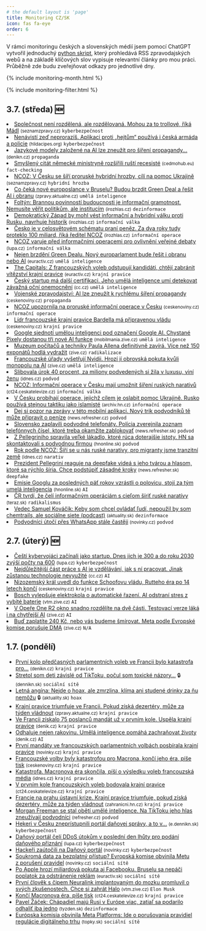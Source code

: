 ```yaml
---
# the default layout is 'page'
title: Monitoring CZ/SK
icon: fas fa-eye
order: 6
---
```


V rámci monitoringu českých a slovenských médií jsem pomocí ChatGPT vytvořil jednoduchý [python skript](https://github.com/jvetvicka/scripts/blob/449af380bd3e56b4e2ad9336031cfeefa58f8898/mediacheck.py), který prohledává RSS zpravodajských webů a na základě klíčových slov vypisuje relevantní články pro mou práci. Průběžně zde budu zveřejňovat odkazy pro jednotlivé dny.

{% include monitoring-month.html %}

{% include monitoring-filter.html %}

## 3.7. (středa) 🆕
<li class="novinka" data-keywords="kyberbezpečnost"><a href="https://www.seznamzpravy.cz/clanek/kultura-festivaly-festival-karlovy-vary-madl-v-cesku-si-vazime-jen-sportovcu-hrdinu-pritom-mame-spoustu-255047" target="_blank">Společnost není rozdělená, ale rozdělovaná. Mohou za to trollové, říká Mádl</a> <small>(seznamzpravy.cz)</small> <code class="highlighter-rouge">kyberbezpečnost</code></li>
<li class="novinka" data-keywords="kyberbezpečnost"><a href="https://hlidacipes.org/nenavisti-zed-neprorazis-aplikaci-proti-hejtum-pouziva-i-ceska-armada-a-policie/" target="_blank">Nenávistí zeď neprorazíš. Aplikaci proti „hejtům“ používá i česká armáda a policie</a> <small>(hlidacipes.org)</small> <code class="highlighter-rouge">kyberbezpečnost</code></li>
<li class="novinka" data-keywords="propaganda"><a href="https://denikn.cz/minuta/1467394/" target="_blank">Jazykové modely založené na AI lze zneužít pro šíření propagandy...</a> <small>(denikn.cz)</small> <code class="highlighter-rouge">propaganda</code></li>
<li class="novinka" data-keywords="fact-checking"><a href="https://cedmohub.eu/cs/smysleny-citat-nemecke-ministryne-rozsirili-rusti-recesiste/?utm_source=rss&utm_medium=rss&utm_campaign=smysleny-citat-nemecke-ministryne-rozsirili-rusti-recesiste" target="_blank">Smyšlený citát německé ministryně rozšířili ruští recesisté</a> <small>(cedmohub.eu)</small> <code class="highlighter-rouge">fact-checking</code></li>
<li class="novinka" data-keywords="hybridní hrozba"><a href="https://www.seznamzpravy.cz/clanek/domaci-zivot-v-cesku-ncoz-v-cesku-se-siri-proruske-hybridni-hrozby-cili-na-pomoc-ukrajine-255104" target="_blank">NCOZ: V Česku se šíří proruské hybridní hrozby, cílí na pomoc Ukrajině</a> <small>(seznamzpravy.cz)</small> <code class="highlighter-rouge">hybridní hrozba</code></li>
<li class="novinka" data-keywords="umělá inteligence"><a href="https://zpravy.aktualne.cz/zahranici/evropsky-parlament/nejen-brzdeni-green-dealu-novy-europarlament-bude-resit-i-ob/r~0643ec16387b11ef801c0cc47ab5f122/?utm_source=mediafed&utm_medium=rss&utm_campaign=mediafed" target="_blank">Co čeká nové europoslance v Bruselu? Budou brzdit Green Deal a řešit AI i obranu</a> <small>(zpravy.aktualne.cz)</small> <code class="highlighter-rouge">umělá inteligence</code></li>
<li class="novinka" data-keywords="dezinformace"><a href="https://www.irozhlas.cz/zpravy-domov/foltyn-brannou-povinnosti-budoucnosti-je-informacni-gramotnost-nemusite-verit_2407031900_elev" target="_blank">Foltýn: Brannou povinností budoucnosti je informační gramotnost. Nemusíte věřit politikům, ale institucím</a> <small>(irozhlas.cz)</small> <code class="highlighter-rouge">dezinformace</code></li>
<li class="novinka" data-keywords="informační válka"><a href="https://www.irozhlas.cz/zpravy-domov/demokraticky-zapad-mohl-vest-informacni-a-hybridni-valku-proti-rusku-navrhuje_2407030912_kma" target="_blank">Demokratický Západ by mohl vést informační a hybridní válku proti Rusku, navrhuje historik</a> <small>(irozhlas.cz)</small> <code class="highlighter-rouge">informační válka</code></li>
<li class="novinka" data-keywords="informační operace"><a href="https://www.irozhlas.cz/zpravy-domov/cesko-je-v-celosvetovem-schematu-prani-penez-za-dva-roky-tudy-proteklo-100_2407030630_jkd" target="_blank">Česko je v celosvětovém schématu praní peněz. Za dva roky tudy proteklo 100 miliard, říká ředitel NCOZ</a> <small>(irozhlas.cz)</small> <code class="highlighter-rouge">informační operace</code></li>
<li class="novinka" data-keywords="informační válka"><a href="https://www.lupa.cz/aktuality/ncoz-varuje-pred-informacnimi-operacemi-pro-ovlivneni-verejne-debaty/?utm_source=rss&utm_medium=text&utm_campaign=rss" target="_blank">NCOZ varuje před informačními operacemi pro ovlivnění veřejné debaty</a> <small>(lupa.cz)</small> <code class="highlighter-rouge">informační válka</code></li>
<li class="novinka" data-keywords="umělá inteligence"><a href="https://euractiv.cz/section/aktualne-v-eu/news/nejen-brzdeni-green-dealu-novy-europarlament-bude-resit-i-obranu-nebo-ai/" target="_blank">Nejen brzdění Green Dealu. Nový europarlament bude řešit i obranu nebo AI</a> <small>(euractiv.cz)</small> <code class="highlighter-rouge">umělá inteligence</code></li>
<li class="novinka" data-keywords="krajní pravice"><a href="https://euractiv.cz/section/politika/news/the-capitals-z-francouzskych-voleb-odstupuji-kandidati-chteji-zabranit-vitezstvi-krajni-pravice/" target="_blank">The Capitals: Z francouzských voleb odstupují kandidáti, chtějí zabránit vítězství krajní pravice</a> <small>(euractiv.cz)</small> <code class="highlighter-rouge">krajní pravice</code></li>
<li class="novinka" data-keywords="umělá inteligence"><a href="https://cc.cz/cesky-startup-ma-dalsi-certifikaci-jeho-umela-inteligence-umi-detekovat-zavazna-ocni-onemocneni/" target="_blank">Český startup má další certifikaci. Jeho umělá inteligence umí detekovat závažná oční onemocnění</a> <small>(cc.cz)</small> <code class="highlighter-rouge">umělá inteligence</code></li>
<li class="novinka" data-keywords="propaganda"><a href="https://www.ceskenoviny.cz/zpravy/vojenske-zpravodajstvi-ai-lze-zneuzit-k-rychlemu-sireni-propagandy/2539556?utm_source=rss&utm_medium=feed" target="_blank">Vojenské zpravodajství: AI lze zneužít k rychlému šíření propagandy</a> <small>(ceskenoviny.cz)</small> <code class="highlighter-rouge">propaganda</code></li>
<li class="novinka" data-keywords="informační operace"><a href="https://www.ceskenoviny.cz/zpravy/ncoz-upozornila-na-proruske-informacni-operace-v-cesku/2539432?utm_source=rss&utm_medium=feed" target="_blank">NCOZ upozornila na proruské informační operace v Česku</a> <small>(ceskenoviny.cz)</small> <code class="highlighter-rouge">informační operace</code></li>
<li class="novinka" data-keywords="krajní pravice"><a href="https://www.ceskenoviny.cz/zpravy/lidr-francouzske-krajni-pravice-bardella-ma-pripravenou-vladu/2539654?utm_source=rss&utm_medium=feed" target="_blank">Lídr francouzské krajní pravice Bardella má připravenou vládu</a> <small>(ceskenoviny.cz)</small> <code class="highlighter-rouge">krajní pravice</code></li>
<li class="novinka" data-keywords="umělá inteligence"><a href="https://mobilmania.zive.cz/clanky/google-sjednoti-umelou-inteligenci-pod-oznaceni-google-ai-chystane-pixely-dostanou-tri-nove-ai-funkce/sc-3-a-1360443/default.aspx" target="_blank">Google sjednotí umělou inteligenci pod označení Google AI. Chystané Pixely dostanou tři nové AI funkce</a> <small>(mobilmania.zive.cz)</small> <code class="highlighter-rouge">umělá inteligence</code></li>
<li class="novinka" data-keywords="radikalizace"><a href="https://www.zive.cz/clanky/muzeum-pocitacu-a-techniky-paula-allena-definitivne-zavira-vice-nez-150-exponatu-hodla-vydrazit/sc-3-a-228915/default.aspx" target="_blank">Muzeum počítačů a techniky Paula Allena definitivně zavírá. Více než 150 exponátů hodlá vydražit</a> <small>(zive.cz)</small> <code class="highlighter-rouge">radikalizace</code></li>
<li class="novinka" data-keywords="umělá inteligence"><a href="https://www.zive.cz/clanky/francouzske-urady-vysetruji-nvidii-hrozi-ji-obrovska-pokuta-kvuli-monopolu-na-ai/sc-3-a-228976/default.aspx" target="_blank">Francouzské úřady vyšetřují Nvidii. Hrozí jí obrovská pokuta kvůli monopolu na AI</a> <small>(zive.cz)</small> <code class="highlighter-rouge">umělá inteligence</code></li>
<li class="novinka" data-keywords="podvod"><a href="https://www.idnes.cz/olomouc/zpravy/podvod-zpronevera-policie-investice-vysoky-urok-luxus.A240703_113733_olomouc-zpravy_hrs#utm_source=rss&utm_medium=feed&utm_campaign=zpravodaj&utm_content=main" target="_blank">Slibovala úrok 40 procent, za miliony podvedených si žila v luxusu, viní ženu</a> <small>(idnes.cz)</small> <code class="highlighter-rouge">podvod</code></li>
<li class="novinka" data-keywords="informační válka"><a href="https://ct24.ceskatelevize.cz/clanek/domaci/ncoz-informacni-operace-v-cesku-maji-umoznit-sireni-ruskych-narativu-350805" target="_blank">NCOZ: Informační operace v Česku mají umožnit šíření ruských narativů</a> <small>(ct24.ceskatelevize.cz)</small> <code class="highlighter-rouge">informační válka</code></li>
<li class="novinka" data-keywords="informační operace"><a href="https://archiv.hn.cz/c1-67339560-v-cesku-probihaji-operace-jejichz-cilem-je-oslabit-pomoc-ukrajine-rusko-pouziva-stejnou-taktiku-jako-islamiste" target="_blank">V Česku probíhají operace, jejichž cílem je oslabit pomoc Ukrajině. Rusko používá stejnou taktiku jako islamisté</a> <small>(archiv.hn.cz)</small> <code class="highlighter-rouge">informační operace</code></li>
<li class="novinka" data-keywords="podvod"><a href="https://news.refresher.cz/162962-Dej-si-pozor-na-zpravy-v-teto-mobilni-aplikaci-Novy-trik-podvodniku-te-muze-pripravit-o-penize" target="_blank">Dej si pozor na zprávy v této mobilní aplikaci. Nový trik podvodníků tě může připravit o peníze</a> <small>(news.refresher.cz)</small> <code class="highlighter-rouge">podvod</code></li>
<li class="novinka" data-keywords="podvod"><a href="https://news.refresher.sk/162959-Slovensko-zaplavili-podvodne-telefonaty-Policia-zverejnila-zoznam-telefonnych-cisel-ktore-treba-okamzite-zablokovat" target="_blank">Slovensko zaplavili podvodné telefonáty. Polícia zverejnila zoznam telefónnych čísel, ktoré treba okamžite zablokovať</a> <small>(news.refresher.sk)</small> <code class="highlighter-rouge">podvod</code></li>
<li class="novinka" data-keywords="podvod"><a href="https://hnonline.sk/slovensko/96157623-z-pellegriniho-spravila-velke-lakadlo-ktore-ruca-doterajsie-istoty-hn-sa-skontaktovali-s-podvodnou-firmou" target="_blank">Z Pellegriniho spravila veľké lákadlo, ktoré rúca doterajšie istoty. HN sa skontaktovali s podvodnou firmou</a> <small>(hnonline.sk)</small> <code class="highlighter-rouge">podvod</code></li>
<li class="novinka" data-keywords="narativ"><a href="https://www.idnes.cz/zpravy/domaci/ncoz-cesko-rusko-dezinformace-migranti-kriminalita.A240703_061019_domaci_vlc#utm_source=rss&utm_medium=feed&utm_campaign=zpravodaj&utm_content=main" target="_blank">Rok podle NCOZ: Šíří se u nás ruské narativy, pro migranty jsme tranzitní země</a> <small>(idnes.cz)</small> <code class="highlighter-rouge">narativ</code></li>
<li class="novinka" data-keywords="deepfake"><a href="https://news.refresher.sk/162906-Prezident-Pellegrini-reaguje-na-deepfake-videa-s-jeho-tvarou-a-hlasom-ktore-sa-rychlo-siria-Chce-podstupit-zasadne-kroky" target="_blank">Prezident Pellegrini reaguje na deepfake videá s jeho tvárou a hlasom, ktoré sa rýchlo šíria. Chce podstúpiť zásadné kroky</a> <small>(news.refresher.sk)</small> <code class="highlighter-rouge">deepfake</code></li>
<li class="novinka" data-keywords="AI"><a href="https://hnonline.sk/finweb/zahranicna-ekonomika/96157501-emisie-googlu-za-poslednych-paet-rokov-vzrastli-o-polovicu-stoji-za-tym-umela-inteligencia" target="_blank">Emisie Googlu za posledných päť rokov vzrástli o polovicu, stojí za tým umelá inteligencia</a> <small>(hnonline.sk)</small> <code class="highlighter-rouge">AI</code></li>
<li class="novinka" data-keywords="radikalismus"><a href="https://www.teraz.sk/zahranicie/ncoz-v-cr-prebiehaju-informacne-ope/806347-clanok.html" target="_blank">ČR tvrdí, že čelí informačným operáciám s cieľom šíriť ruské naratívy</a> <small>(teraz.sk)</small> <code class="highlighter-rouge">radikalismus</code></li>
<li class="novinka" data-keywords="dezinformace"><a href="https://www.aktuality.sk/clanok/GiPDGQH/vedec-samuel-kovacik-keby-som-chcel-ovladat-ludi-nepouzil-by-som-chemtrails-ale-socialne-siete-podcast/" target="_blank">Vedec Samuel Kováčik: Keby som chcel ovládať ľudí, nepoužil by som chemtrails, ale sociálne siete (podcast)</a> <small>(aktuality.sk)</small> <code class="highlighter-rouge">dezinformace</code></li>
<li class="novinka" data-keywords="podvod"><a href="https://www.novinky.cz/clanek/internet-a-pc-bezpecnost-podvodnici-utoci-pres-whatsapp-stale-casteji-40478851" target="_blank">Podvodníci útočí přes WhatsApp stále častěji</a> <small>(novinky.cz)</small> <code class="highlighter-rouge">podvod</code></li>

## 2.7. (úterý) 🆕
<li class="novinka" data-keywords="kyberbezpečnost"><a href="https://www.lupa.cz/aktuality/cesti-kybervojaci-zacinali-jako-startup-dnes-jich-je-300-a-do-roku-2030-zvysi-pocty-na-600/?utm_source=rss&utm_medium=text&utm_campaign=rss" target="_blank">Čeští kybervojáci začínali jako startup. Dnes jich je 300 a do roku 2030 zvýší počty na 600</a> <small>(lupa.cz)</small> <code class="highlighter-rouge">kyberbezpečnost</code></li>
<li class="novinka" data-keywords="AI"><a href="https://cc.cz/nejdulezitejsi-cast-prace-s-ai-je-vzdelavani-jak-s-ni-pracovat-jinak-zustanou-technologie-nevyuzite/" target="_blank">Nejdůležitější část práce s AI je vzdělávání, jak s ní pracovat. Jinak zůstanou technologie nevyužité</a> <small>(cc.cz)</small> <code class="highlighter-rouge">AI</code></li>
<li class="novinka" data-keywords="krajní pravice"><a href="http://www.ceskenoviny.cz/zpravy/nizozemsky-kral-uvedl-do-funkce-schoofovu-vladu-rutteho-era-po-14-letech-konci/2539163?utm_source=rss&utm_medium=feed" target="_blank">Nizozemský král uvedl do funkce Schoofovu vládu, Rutteho éra po 14 letech končí</a> <small>(ceskenoviny.cz)</small> <code class="highlighter-rouge">krajní pravice</code></li>
<li class="novinka" data-keywords="AI"><a href="https://vtm.zive.cz/clanky/bosch-vylepsuje-elektrokola-o-automaticke-razeni-ai-odstrani-stres-z-vybite-baterie/sc-870-a-228928/default.aspx" target="_blank">Bosch vylepšuje elektrokola o automatické řazení. AI odstraní stres z vybité baterie</a> <small>(vtm.zive.cz)</small> <code class="highlighter-rouge">AI</code></li>
<li class="novinka" data-keywords="AI"><a href="https://www.zive.cz/clanky/v-opere-one-r2-okno-snadno-rozdelite-na-dve-casti-testovaci-verze-laka-i-na-chytrejsi-ai/sc-3-a-228941/default.aspx" target="_blank">V Opeře One R2 okno snadno rozdělíte na dvě části. Testovací verze láká i na chytřejší AI</a> <small>(zive.cz)</small> <code class="highlighter-rouge">AI</code></li>
<li class="novinka" data-keywords="N/A"><a href="https://www.zive.cz/clanky/bud-zaplatite-240-kc-nebo-vas-budeme-smirovat-meta-podle-evropske-komise-porusuje-dma/sc-3-a-228959/default.aspx" target="_blank">Buď zaplatíte 240 Kč, nebo vás budeme šmírovat. Meta podle Evropské komise porušuje DMA</a> <small>(zive.cz)</small> <code class="highlighter-rouge">N/A</code></li>


## 1.7. (pondělí)
<ul>
<li class="novinka" data-keywords="krajni-pravice"><a href="https://denikn.cz/minuta/1465608/" target="_blank">První kolo předčasných parlamentních voleb ve Francii bylo katastrofa pro...</a> <small>(denikn.cz)</small> <code class="highlighter-rouge">krajní pravice</code></li>
<li class="novinka" data-keywords="sociální sítě, kyberbezpecnost"><a href="https://dennikn.sk/4066867/co-som-zazil-na-skolach-zavislych-od-tiktoku-toxicke-reci-o-zenach-skutocnu-aj-vymyslenu-kybersikanu/" target="_blank">Stretol som deti závislé od TikToku, počul som toxické názory...</a> 🔒 <small>(dennikn.sk)</small> <code class="highlighter-rouge">sociální sítě</code></li>
<li class="novinka" data-keywords="hoax"><a href="https://www.aktuality.sk/clanok/IvXzdz5/letna-angina-nejde-o-hoax-ale-zmrzlina-klima-ani-studene-drinky-za-nu-nemozu/" target="_blank">Letná angína: Nejde o hoax, ale zmrzlina, klíma ani studené drinky za ňu nemôžu</a> 🔒 <small>(aktuality.sk)</small> <code class="highlighter-rouge">hoax</code></li>
<li class="novinka" data-keywords="krajní pravice"><a href="https://zpravy.aktualne.cz/zahranici/krajni-pravice-triumfuje-ve-francii-pokud-ziska-dezertery-mu/r~696c5b94373511ef95ee0cc47ab5f122/?utm_source=mediafed&utm_medium=rss&utm_campaign=mediafed" target="_blank">Krajní pravice triumfuje ve Francii. Pokud získá dezertéry, může za týden vládnout</a> <small>(zpravy.aktualne.cz)</small> <code class="highlighter-rouge">krajní pravice</code></li>
<li class="novinka" data-keywords="krajní pravice"><a href="https://www.denik.cz/staty-eu/francie-volby-pravice-20240701.html?utm_source=rss&utm_medium=feed&utm_campaign=www.denik.cz&utm_content=zpravy" target="_blank">Ve Francii získalo 75 poslanců mandát už v prvním kole. Uspěla krajní pravice</a> <small>(denik.cz)</small> <code class="highlighter-rouge">krajní pravice</code></li>
<li class="novinka" data-keywords="umělá inteligence"><a href="https://www.denik.cz/zdravotnictvi/umela-inteligence-lekari-pacienti.html?utm_source=rss&utm_medium=feed&utm_campaign=www.denik.cz&utm_content=zpravy" target="_blank">Odhaluje nejen rakovinu. Umělá inteligence pomáhá zachraňovat životy</a> <small>(denik.cz)</small> <code class="highlighter-rouge">AI</code></li>
<li class="novinka" data-keywords="krajní pravice"><a href="https://www.novinky.cz/clanek/zahranicni-evropa-prvni-mandaty-pro-krajni-pravici-ve-francii-40478467" target="_blank">První mandáty ve francouzských parlamentních volbách posbírala krajní pravice</a> <small>(novinky.cz)</small> <code class="highlighter-rouge">krajní pravice</code></li>
<li class="novinka" data-keywords="krajní pravice"><a href="https://www.ceskenoviny.cz/zpravy/francouzske-volby-byly-katastrofou-pro-macrona-konci-jeho-era-pise-tisk/2538632?utm_source=rss&utm_medium=feed" target="_blank">Francouzské volby byly katastrofou pro Macrona, končí jeho éra, píše tisk</a> <small>(ceskenoviny.cz)</small> <code class="highlighter-rouge">krajní pravice</code></li>
<li class="novinka" data-keywords="krajní pravice"><a href="https://www.idnes.cz/zpravy/zahranicni/volby-francie-parlamentni-macron-attal-le-penova-narodni-sdruzeni.A240701_080912_zahranicni_sdlk#utm_source=rss&utm_medium=feed&utm_campaign=zpravodaj&utm_content=main" target="_blank">Katastrofa. Macronova éra skončila, píší o výsledku voleb francouzská média</a> <small>(idnes.cz)</small> <code class="highlighter-rouge">krajní pravice</code></li>
<li class="novinka" data-keywords="krajní pravice"><a href="https://ct24.ceskatelevize.cz/clanek/svet/ve-francii-ziskalo-75-poslancu-mandat-v-narodnim-shromazdeni-uz-v-prvnim-kole-350737" target="_blank">V prvním kole francouzských voleb bodovala krajní pravice</a> <small>(ct24.ceskatelevize.cz)</small> <code class="highlighter-rouge">krajní pravice</code></li>
<li class="novinka" data-keywords="krajní pravice"><a href="https://zahranicni.hn.cz/c1-67338890-krajni-pravice-triumfuje-ve-francii-pokud-ziska-dezertery-muze-za-tyden-vladnout" target="_blank">Francie na prahu ústavní krize. Krajní pravice triumfuje, pokud získá dezertéry, může za týden vládnout</a> <small>(zahranicni.hn.cz)</small> <code class="highlighter-rouge">krajní pravice</code></li>
<li class="novinka" data-keywords="podvod"><a href="https://refresher.cz/162772-Morgan-Freeman-se-stal-obeti-umele-inteligence-Na-TikToku-jeho-hlas-zneuzivaji-podvodnici" target="_blank">Morgan Freeman se stal obětí umělé inteligence. Na TikToku jeho hlas zneužívají podvodníci</a> <small>(refresher.cz)</small> <code class="highlighter-rouge">podvod</code></li>
<li class="novinka" data-keywords="kyberbezpečnost"><a href="https://e.dennikn.sk/minuta/4076046/" target="_blank">Hekeri v Česku zneprístupnili portál daňovej správy, a to v...</a> <small>(e.dennikn.sk)</small> <code class="highlighter-rouge">kyberbezpečnost</code></li>
<li class="novinka" data-keywords="kyberbezpečnost"><a href="https://www.lupa.cz/aktuality/danovy-portal-celi-ddos-utokum-v-posledni-den-lhuty-pro-podani-danoveho-priznani/?utm_source=rss&utm_medium=text&utm_campaign=rss" target="_blank">Daňový portál čelí DDoS útokům v poslední den lhůty pro podání daňového přiznání</a> <small>(lupa.cz)</small> <code class="highlighter-rouge">kyberbezpečnost</code></li>
<li class="novinka" data-keywords="kyberbezpečnost"><a href="https://www.novinky.cz/clanek/domaci-hackersky-utok-na-danovy-portal-40478532" target="_blank">Hackeři zaútočili na Daňový portál</a> <small>(novinky.cz)</small> <code class="highlighter-rouge">kyberbezpečnost</code></li>
<li class="novinka" data-keywords="sociální sítě"><a href="https://www.novinky.cz/clanek/ekonomika-evropska-komise-obvinila-metu-40478525" target="_blank">Soukromá data za bezplatný přístup? Evropská komise obvinila Metu z porušení pravidel</a> <small>(novinky.cz)</small> <code class="highlighter-rouge">sociální sítě</code></li>
<li class="novinka" data-keywords="sociální sítě"><a href="https://euractiv.sk/section/digitalizacia/news/po-apple-hrozi-miliardova-pokuta-aj-facebooku-bruselu-sa-nepaci-poplatok-za-odstranenie-reklam/" target="_blank">Po Apple hrozí miliardová pokuta aj Facebooku. Bruselu sa nepáči poplatok za odstránenie reklám</a> <small>(euractiv.sk)</small> <code class="highlighter-rouge">sociální sítě</code></li>
<li class="novinka" data-keywords="musk"><a href="https://vtm.zive.cz/clanky/prvni-clovek-s-cipem-neuralink-implantovanym-do-mozku-promluvil-o-svych-zkusenostech-chce-si-zahrat-halo/sc-870-a-228930/default.aspx" target="_blank">První člověk s čipem Neuralink implantovaným do mozku promluvil o svých zkušenostech. Chce si zahrát Halo</a> <small>(vtm.zive.cz)</small> <code class="highlighter-rouge">Elon Musk</code></li>
<li class="novinka" data-keywords="krajní pravice"><a href="https://ct24.ceskatelevize.cz/clanek/svet/konci-macronova-era-pise-tisk-350740" target="_blank">Končí Macronova éra, píše tisk</a> <small>(ct24.ceskatelevize.cz)</small> <code class="highlighter-rouge">krajní pravice</code></li>
<li class="novinka" data-keywords="dezinformace"><a href="https://www.tyzden.sk/svet/111533/pavel-zacek-chapadiel-maju-rusi-v-europe-viac-zatial-sa-podarilo-odhalit-iba-jedno/" target="_blank">Pavel Žáček: Chápadiel majú Rusi v Európe viac, zatiaľ sa podarilo odhaliť iba jedno</a> <small>(tyzden.sk)</small> <code class="highlighter-rouge">dezinformace</code></li>
<li class="novinka" data-keywords="sociální sítě"><a href="https://www.topky.sk/cl/11/2796121/Europska-komisia-obvinila-Meta-Platforms--Ide-o-porusovania-pravidiel-regulacie-digitalneho-trhu" target="_blank">Európska komisia obvinila Meta Platforms: Ide o porušovania pravidiel regulácie digitálneho trhu</a> <small>(topky.sk)</small> <code class="highlighter-rouge">sociální sítě</code></li>

</ul>
